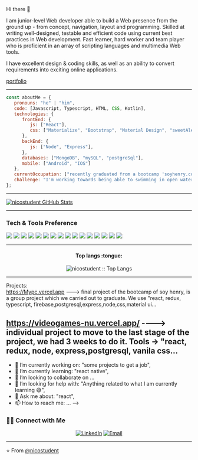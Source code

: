 Hi there 👋
<div>
 <p>
I am junior-level Web developer able to build a Web presence from the ground up - from concept, navigation, layout and programming. Skilled at writing well-designed, testable and efficient code using current best practices in Web development. Fast learner, hard worker and team player who is proficient in an array of scripting languages and multimedia Web tools.

I have excellent design & coding skills, as well as an ability to convert requirements into exciting online applications.
</p>
<a href="https://portfolio-omega-steel-81.vercel.app/" target="_blank" >portfolio</a>
</div>

---

```javascript
const aboutMe = {
   pronouns: "he" | "him",
   code: [Javascript, Typescript, HTML, CSS, Kotlin],
   technologies: {
      frontEnd: {
         js: ["React"],
         css: ["Materialize", "Bootstrap", "Material Design", "sweetAlert"]
      },
      backEnd: {         
         js: ["Node", "Express"],                  
      },
      databases: ["MongoDB", "mySQL", "postgreSql"],
      mobile: ["Android", "IOS"]
   },
   currentOccupation: ["recently graduated from a bootcamp 'soyhenry.com', open for job opportunities"],
   challenge: "I'm working towards being able to swimming in open water.",
};
```
---

[![nicostudent GitHub Stats](https://github-readme-stats.vercel.app/api?username=nicostudent&show_icons=true&count_private=true)](https://github.com/nicostudent)

---

### Tech & Tools Preference

<img src = "https://img.shields.io/badge/-HTML5-E34F26?style=flat&logo=html5&logoColor=white"> <img src = "https://img.shields.io/badge/-CSS3-1572B6?style=flat&logo=css3&logoColor=white">
<img src="https://img.shields.io/badge/-Bootstrap-563D7C?style=flat&logo=bootstrap&logoColor=white">
<img src="https://img.shields.io/badge/-JavaScript-eed718?style=flat&logo=javascript&logoColor=ffffff">
<img src="https://img.shields.io/badge/-Sass-cc6699?style=flat&logo=sass&logoColor=ffffff">
<img src="https://img.shields.io/badge/-React-000000?style=flat&logo=react&logoColor=00c8ff">
<img src="https://img.shields.io/badge/-MySQL-F29111?style=flat&logo=mysql&logoColor=FFFFFF">
<img src="https://img.shields.io/badge/-Express.js-787878?style=flat">
<img src="https://img.shields.io/badge/-Node.js-3C873A?style=flat&logo=Node.js&logoColor=white">
<img src="https://img.shields.io/badge/-Firebase-FFA611?style=flat&logo=firebase&logoColor=FFFFFF">
<img src="http://img.shields.io/badge/-Git-F1502F?style=flat&logo=git&logoColor=FFFFFF">
<img src="http://img.shields.io/badge/-Github-000000?style=flat&logo=github&logoColor=FFFFFF">
<img src="http://img.shields.io/badge/-VS%20Code-007ACC?style=flat&logo=visual%20studio%20code&logoColor=white">
<img src="http://img.shields.io/badge/-Heroku-430098?style=flat&logo=heroku&logoColor=white">
<img src="http://img.shields.io/badge/-Vercel-black?style=flat&logo=vercel&logoColor=white">
<img src="https://img.shields.io/badge/-npm-fff?style=flat&logo=npm&logoColor=white">

---



<h4 align="center">Top langs :tongue:</h4>

<p align="center"><img src="https://github-readme-stats.vercel.app/api/top-langs/?username=nicostudent&langs_count=10&theme=tokyonight&layout=compact" alt="nicostudent :: Top Langs" /></p>

---
 Projects:
 </br>
  https://Mypc.vercel.app ---> final project of the bootcamp of soy henry, is a group project which we carried out to graduate. We use "react, redux, typescript, firebase,postgresql,express,node,css,material ui...
 
 https://videogames-nu.vercel.app/ ----> individual project to move to the last stage of the project, we had 3 weeks to do it. Tools -> "react, redux, node, express,postgresql, vanila css...
---


- 🔭 I’m currently working on: "some projects to get a job",
- 🌱 I’m currently learning: "react native",
- 👯 I’m looking to collaborate on ...
- 🤔 I’m looking for help with: "Anything related to what I am currently learning 😅",
- 💬 Ask me about: "react",
- 📫 How to reach me: ...
-->

<h3> 🤝🏻 Connect with Me </h3>

<p align="center">
<a href="https://www.linkedin.com/in/nicolasbrojo/" target="_blank"><img alt="LinkedIn" src="https://img.shields.io/badge/LinkedIn-@nicolasbrojo-blue?style=flat&logo=linkedin"></a>
<a href="mailto:rojo.nico@hotmail.com"><img alt="Email" src="https://img.shields.io/badge/Email-rojo.nico@hotmail.com-blue?style=flat&logo=gmail"></a>
</p>

---

⭐️ From [@nicostudent](https://github.com/nicostudent)
